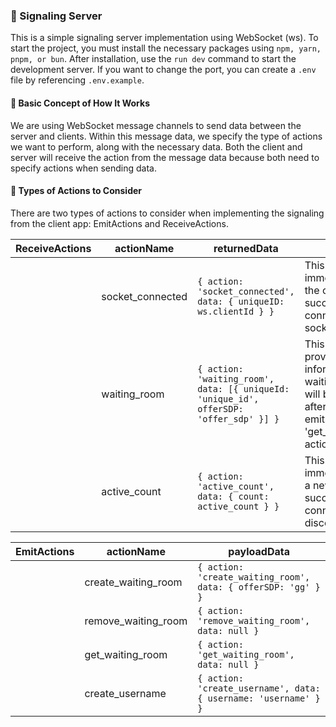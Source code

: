 ### 📡 Signaling Server

This is a simple signaling server implementation using WebSocket (ws). To start the project, you must install the necessary packages using `npm, yarn, pnpm, or bun`. After installation, use the `run dev` command to start the development server. If you want to change the port, you can create a `.env` file by referencing `.env.example`.

#### 🤔 Basic Concept of How It Works

We are using WebSocket message channels to send data between the server and clients. Within this message data, we specify the type of actions we want to perform, along with the necessary data. Both the client and server will receive the action from the message data because both need to specify actions when sending data.

#### 🧠 Types of Actions to Consider

There are two types of actions to consider when implementing the signaling from the client app: EmitActions and ReceiveActions.

| ReceiveActions | actionName       | returnedData                                                                           | Comment                                                                                                                              |
| -------------- | ---------------- | -------------------------------------------------------------------------------------- | ------------------------------------------------------------------------------------------------------------------------------------ |
|                | socket_connected | `{ action: 'socket_connected', data: { uniqueID: ws.clientId } }`                      | This action will fire immediately after the client successfully connects to the socket.                                              |
|                | waiting_room     | `{ action: 'waiting_room', data: [{ uniqueId: 'unique_id', offerSDP: 'offer_sdp' }] }` | This action will provide information about waiting rooms. It will be triggered after the client emits the 'get_waiting_room' action. |
|                | active_count     | `{ action: 'active_count', data: { count: active_count } }`                            | This action will fire immediately after a new client successfully connects or disconnects.                                           |

| EmitActions | actionName          | payloadData                                                     |
| ----------- | ------------------- | --------------------------------------------------------------- |
|             | create_waiting_room | `{ action: 'create_waiting_room', data: { offerSDP: 'gg' } }`   |
|             | remove_waiting_room | `{ action: 'remove_waiting_room', data: null }`                 |
|             | get_waiting_room    | `{ action: 'get_waiting_room', data: null }`                    |
|             | create_username     | `{ action: 'create_username', data: { username: 'username' } }` |
